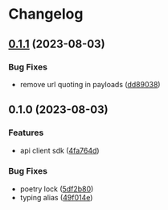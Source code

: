 # Changelog

## [0.1.1](https://github.com/Epigos-Inc/epigos-python/compare/v0.1.0...v0.1.1) (2023-08-03)


### Bug Fixes

* remove url quoting in payloads ([dd89038](https://github.com/Epigos-Inc/epigos-python/commit/dd8903885c09c6b54cd393e941be80e09c68f63e))

## 0.1.0 (2023-08-03)


### Features

* api client sdk ([4fa764d](https://github.com/Epigos-Inc/epigos-python/commit/4fa764d13e503a2bbbf9bc8023ae3e85f2694272))


### Bug Fixes

* poetry lock ([5df2b80](https://github.com/Epigos-Inc/epigos-python/commit/5df2b80e3c60c90bd54cee0915dd6e16d84c9df3))
* typing alias ([49f014e](https://github.com/Epigos-Inc/epigos-python/commit/49f014edf45fc0b369fa088622b3cab513600e06))
